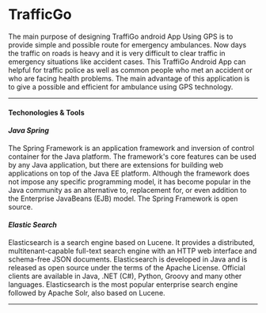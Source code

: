 TrafficGo
=====
The main purpose of designing TraffiGo android App Using GPS is to provide simple and possible route for emergency ambulances. Now days the traffic on roads is heavy and it is very difficult to clear traffic in emergency situations like accident cases. This TraffiGo Android App can helpful for traffic police as well as common people who met an accident or who are facing health problems. The main advantage of this application is to give a possible and efficient for ambulance using GPS technology.

----------

#### <i class="icon-cog"></i> **Techonologies & Tools**
#### <i class="icon-pencil"></i>*Java Spring*
The Spring Framework is an application framework and inversion of control container for the Java platform. The framework's core features can be used by any Java application, but there are extensions for building web applications on top of the Java EE platform. Although the framework does not impose any specific programming model, it has become popular in the Java community as an alternative to, replacement for, or even addition to the Enterprise JavaBeans (EJB) model. The Spring Framework is open source.
#### <i class="icon-pencil"></i>*Elastic Search*
Elasticsearch is a search engine based on Lucene. It provides a distributed, multitenant-capable full-text search engine with an HTTP web interface and schema-free JSON documents. Elasticsearch is developed in Java and is released as open source under the terms of the Apache License. Official clients are available in Java, .NET (C#), Python, Groovy and many other languages. Elasticsearch is the most popular enterprise search engine followed by Apache Solr, also based on Lucene.

----------
